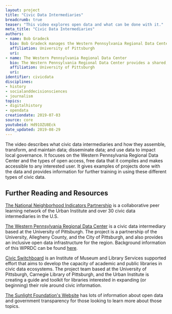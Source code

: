 ```yaml
---
layout: project
title: "Civic Data Intermediaries"
breadcrumb: true
teaser: "This video explores open data and what can be done with it."
meta_title: "Civic Data Intermediaries"
authors:
- name: Bob Gradeck
  bio: Bob Gradeck manages the Western Pennsylvania Regional Data Center at the University of Pittsburgh’s University Center for Social and Urban Research. Prior to joining the University of Pittsburgh, Bob worked at the Carnegie Mellon University Center for Economic Development for ten years, where he helped to found the Pittsburgh Neighborhood and Community Information System. Bob started his career at the Atlanta Project, where he helped lay the foundation of one of the nation’s first neighborhood information systems. Bob received a Bachelor’s degree in Urban Studies from the University of Pittsburgh, and a Masters of City Planning from the Georgia Institute of Technology.
  affiliation: University of Pittsburgh
  uri:
- name: The Western Pennsylvania Regional Data Center
  bio: The Western Pennsylvania Regional Data Center provides a shared, inclusive legal and technological infrastructure for open data in Western Pennsylvania. The Regional Data Center is designed to provide open access to civic information, and help people use it to understand their communities, influence policy, and support decision-making processes. Founded in 2015, the Regional Data Center is a partnership of the University of Pittsburgh, Allegheny County, and the City of Pittsburgh.
  affiliation: University of Pittsburgh
  uri:
identifier: civicdata
disciplines:
- history
- socialanddecisionsciences
- journalism
topics:
- digitalhistory
- opendata
creationdate: 2019-07-03
source: core
youtubeid: Hd91OZU8Eck
date_updated: 2019-08-29
---
```



The video describes what civic data intermediaries and how they assemble, transform, and maintain data; disseminate data; and use data to impact local governance. It focuses on the Western Pennsylvania Regional Data Center and the types of open access, free data that it compiles and makes accessible to any interested user. It gives examples of projects done with the data and provides information for further training in using these different types of civic data.

## Further Reading and Resources

[The National Neighborhood Indicators Partnership](https://www.neighborhoodindicators.org/) is a collaborative peer learning network of the Urban Institute and over 30 civic data intermediaries in the U.S.

[The Western Pennsylvania Regional Data Center](http://www.wprdc.org/) is a civic data intermediary based at the University of Pittsburgh. The project is a partnership of the University, Allegheny County, and the City of Pittsburgh, and also provides an inclusive open data infrastructure for the region. Background information of this WPRDC can be found [here](https://docs.google.com/document/d/1RL-RrjdycJfmVGxHU05DX4bJmmCEWjy6vbw4Xe_LYVI/edit).

[Civic Switchboard](https://civic-switchboard.github.io/) is an Institute of Museum and Library Services supported effort that aims to develop the capacity of academic and public libraries in civic data ecosystems. The project team based at the University of Pittsburgh, Carnegie Library of Pittsburgh, and the Urban Institute is creating a guide and toolkit for libraries interested in expanding (or beginning) their role around civic information.

[The Sunlight Foundation's Website](https://sunlightfoundation.com/policy/open-cities/) has lots of information about open data and government transparency for those looking to learn more about those topics.
